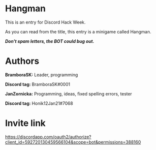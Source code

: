 # Hangman

This is an entry for Discord Hack Week.

As you can read from the title, this entry is a minigame called Hangman.

***Don't spam letters, the BOT could bug out.***

# Authors

**BramboraSK:** Leader, programming

**Discord tag:** BramboraSK#0001





**JanZornicka:** Programming, ideas, fixed spelling errors, tester

**Discord tag:** Honik12Jan21#7068

# Invite link

https://discordapp.com/oauth2/authorize?client_id=592720130459566104&scope=bot&permissions=388160
